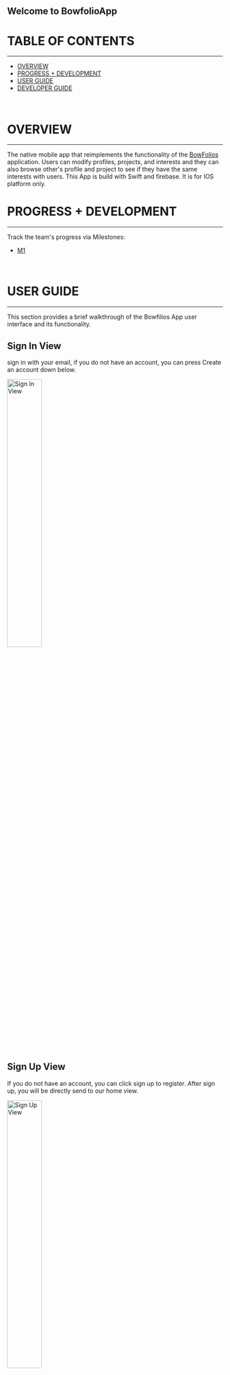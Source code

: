 ## Welcome to BowfolioApp

# TABLE OF CONTENTS
***
* [OVERVIEW](#overview)
* [PROGRESS + DEVELOPMENT](#progress--development)
* [USER GUIDE](#user-guide)
* [DEVELOPER GUIDE](#developer-guide)

<br/>

# OVERVIEW
***
The native mobile app that reimplements the functionality of the <a href="https://bowfolios.github.io/">BowFolios</a> application. Users can modify profiles, projects, and interests and they can also browse other's profile and project to see if they have the same interests with users. This App is build with Swift and firebase. It is for IOS platform only.

# PROGRESS + DEVELOPMENT
***

Track the team's progress via Milestones:
* <a href="https://github.com/trigeeks/bowfoliosApp/projects/1">M1</a>

<br/>

# USER GUIDE
***
This section provides a brief walkthrough of the Bowfilios App user interface and its functionality.

## Sign In View
sign in with your email, if you do not have an account, you can press Create an account down below.

<img src="doc/signin.png" width="40%" alt="Sign In View">

## Sign Up View
If you do not have an account, you can click sign up to register. After sign up, you will be directly send to our home view.

<img src="doc/signUpView.png" width="40%" alt="Sign Up View">

## Home View
There are four views inside Home View, users can slide left or right to switch view. The user button on the top right can trigger a sub-menu which will lead to Edit Profile View and Add Project View.

![homeView](https://media.giphy.com/media/bI8FrAHDv9cZDz36Hj/giphy.gif)

### Profiles View
Users can see other people's profile which shows name, title, bio, interests and projects they participate in.

<img src="doc/profileView.png" width="40%" alt="Profiles View">

### Projects View
Users can see all the exist projects, which show name, description, interests and participants.

<img src="doc/projectView.png" width="40%" alt="Projects View">

### Interests View
Users can see all the interests with users and projects under that interest.

![interestView](https://media.giphy.com/media/T9PiTTL7740eeoUJFx/giphy.gif)

### Filter View
Users can user filter to choose interests to show and see who has that interest. Users can tap that Plus button to open the selection, once user select any interest, the profiles of users under that interest will be show immediately.

![filterView](https://media.giphy.com/media/zuIr6ckfeJu41ZL18E/giphy.gif)

### Edit Profile View
User can edit their own profile by tap the button on the top right, then tap My profile. Users can change their picture, name, bio, interests and projects.

<img src="doc/editProfileView.png" width="40%" alt="Edit Profile View">

### Add Project View
User can add a new project to the database and they must input enough information to create a new project.

<img src="doc/addProjectView.png" width="40%" alt="Add Project View">

# DEVELOPER GUIDE

First, install the latest version of XCode.

Second, clone the <a href="https://github.com/trigeeks/bowfoliosApp">repo</a> to your local computer. You can run the app by using either the XCode Simulator or an iPhone with the latest version. (Caution: Using the camera function on a simulator will cause a crash.)





